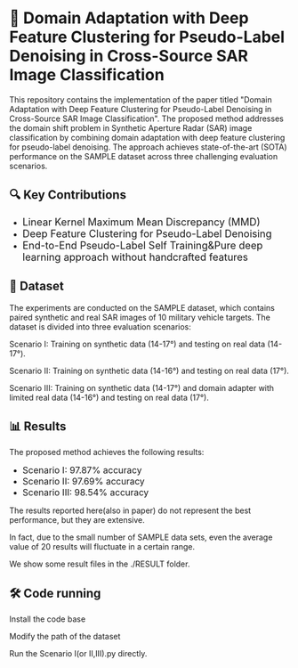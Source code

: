 # 🚀 Domain Adaptation with Deep Feature Clustering for Pseudo-Label Denoising in Cross-Source SAR Image Classification
This repository contains the implementation of the paper titled "Domain Adaptation with Deep Feature Clustering for Pseudo-Label Denoising in Cross-Source SAR Image Classification". The proposed method addresses the domain shift problem in Synthetic Aperture Radar (SAR) image classification by combining domain adaptation with deep feature clustering for pseudo-label denoising. The approach achieves state-of-the-art (SOTA) performance on the SAMPLE dataset across three challenging evaluation scenarios.
<h2>🔍 Key Contributions</h2>
<ul>
  <li><span style="font-size: 18px;">Linear Kernel Maximum Mean Discrepancy (MMD)</span></li>
  <li><span style="font-size: 18px;">Deep Feature Clustering for Pseudo-Label Denoising</span></li>
  <li><span style="font-size: 18px;">End-to-End Pseudo-Label Self Training&Pure deep learning approach without handcrafted features</span></li>
</ul>

<h2>📂 Dataset</h2>
<p>The experiments are conducted on the SAMPLE dataset, which contains paired synthetic and real SAR images of 10 military vehicle targets. The dataset is divided into three evaluation scenarios:<p>
<p>Scenario I: Training on synthetic data (14-17°) and testing on real data (14-17°).<p>
<p>Scenario II: Training on synthetic data (14-16°) and testing on real data (17°).<p>
<p>Scenario III: Training on synthetic data (14-17°) and domain adapter with limited real data (14-16°) and testing on real data (17°).<p>


<h2>📊 Results</h2>
<p>The proposed method achieves the following results:</p>
<ul>
  <li><span style="font-size: 16px;">Scenario I: 97.87% accuracy</span></li>
  <li><span style="font-size: 16px;">Scenario II: 97.69% accuracy</span></li>
  <li><span style="font-size: 16px;">Scenario III: 98.54% accuracy</span></li>
</ul>
<p>The results reported here(also in paper) do not represent the best performance, but they are extensive. <p>
<p>In fact, due to the small number of SAMPLE data sets, even the average value of 20 results will fluctuate in a certain range. <p>
<p>We show some result files in the ./RESULT folder.<p>


<h2>🛠️ Code running</h2>
<p>Install the code base<p>
<p>Modify the path of the dataset<p>
<p>Run the Scenario I(or II,III).py directly.<p>
